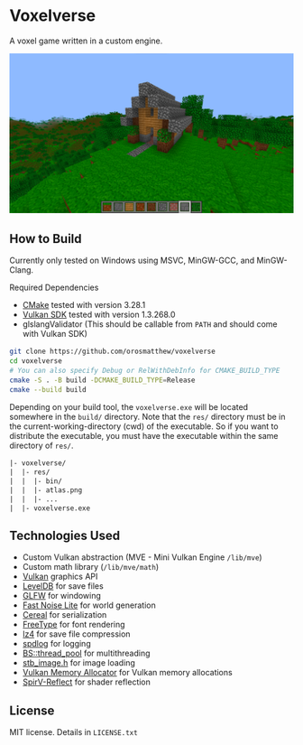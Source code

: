 # Voxelverse

A voxel game written in a custom engine.

![Screenshot of House](media/house.png)

## How to Build

Currently only tested on Windows using MSVC, MinGW-GCC, and MinGW-Clang.

Required Dependencies

* [CMake](https://cmake.org/) tested with version 3.28.1
* [Vulkan SDK](https://vulkan.lunarg.com/) tested with version 1.3.268.0
* glslangValidator (This should be callable from `PATH` and should come with Vulkan SDK)

```bash
git clone https://github.com/orosmatthew/voxelverse
cd voxelverse
# You can also specify Debug or RelWithDebInfo for CMAKE_BUILD_TYPE
cmake -S . -B build -DCMAKE_BUILD_TYPE=Release
cmake --build build
```

Depending on your build tool, the `voxelverse.exe` will be located somewhere in the `build/` directory. Note that
the `res/` directory must be in the current-working-directory (cwd) of the executable. So if you want to distribute the
executable, you must have the executable within the same directory of `res/`.

```
|- voxelverse/
|  |- res/
|  |  |- bin/
|  |  |- atlas.png
|  |  |- ...
|  |- voxelverse.exe
```

## Technologies Used

* Custom Vulkan abstraction (MVE - Mini Vulkan Engine `/lib/mve`)
* Custom math library (`/lib/mve/math`)
* [Vulkan](https://www.lunarg.com/vulkan-sdk/) graphics API
* [LevelDB](https://github.com/google/leveldb) for save files
* [GLFW](https://www.glfw.org/) for windowing
* [Fast Noise Lite](https://github.com/Auburn/FastNoiseLite) for world generation
* [Cereal](https://uscilab.github.io/cereal/) for serialization
* [FreeType](https://freetype.org/) for font rendering
* [lz4](https://github.com/lz4/lz4) for save file compression
* [spdlog](https://github.com/gabime/spdlog) for logging
* [BS::thread_pool](https://github.com/bshoshany/thread-pool) for multithreading
* [stb_image.h](https://github.com/nothings/stb) for image loading
* [Vulkan Memory Allocator](https://gpuopen.com/vulkan-memory-allocator/) for Vulkan memory allocations
* [SpirV-Reflect](https://github.com/KhronosGroup/SPIRV-Reflect) for shader reflection

## License

MIT license. Details in `LICENSE.txt`
